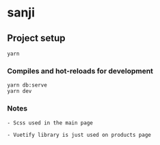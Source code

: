 # sanji

## Project setup
```
yarn
```

### Compiles and hot-reloads for development
```
yarn db:serve
yarn dev
```
### Notes
```
- Scss used in the main page

- Vuetify library is just used on products page
```
